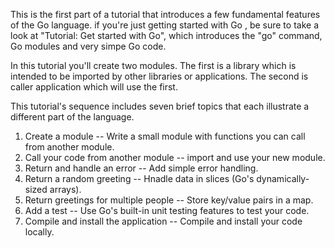 This is the first part of a tutorial that introduces a few fundamental features of the Go language. if you're just getting started with Go , be sure to take a look at "Tutorial: Get started with Go", which introduces the "go" command, Go modules and very simpe Go code.

In this tutorial you'll create two modules. The first is a library which is intended to be imported by other libraries or applications. The second is caller application which will use the first.

This tutorial's sequence includes seven brief topics that each illustrate a different part of the language.
 
 1. Create a module -- Write a small module with functions you can call from another module.
 2. Call your code from another module -- import and use your new module.
 3. Return and handle an error -- Add simple error handling.
 4. Return a random greeting -- Hnadle data in slices (Go's dynamically-sized arrays).
 5. Return greetings for multiple people -- Store key/value pairs in a map.
 6. Add a test -- Use Go's built-in unit testing features to test your code.
 7. Compile and install the application -- Compile and install your code locally.